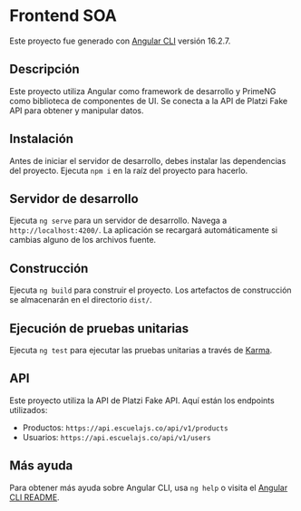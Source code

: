 # Frontend SOA

Este proyecto fue generado con [Angular CLI](https://github.com/angular/angular-cli) versión 16.2.7.

## Descripción

Este proyecto utiliza Angular como framework de desarrollo y PrimeNG como biblioteca de componentes de UI. Se conecta a la API de Platzi Fake API para obtener y manipular datos.

## Instalación

Antes de iniciar el servidor de desarrollo, debes instalar las dependencias del proyecto. Ejecuta `npm i` en la raíz del proyecto para hacerlo.

## Servidor de desarrollo

Ejecuta `ng serve` para un servidor de desarrollo. Navega a `http://localhost:4200/`. La aplicación se recargará automáticamente si cambias alguno de los archivos fuente.

## Construcción

Ejecuta `ng build` para construir el proyecto. Los artefactos de construcción se almacenarán en el directorio `dist/`.

## Ejecución de pruebas unitarias

Ejecuta `ng test` para ejecutar las pruebas unitarias a través de [Karma](https://karma-runner.github.io).

## API

Este proyecto utiliza la API de Platzi Fake API. Aquí están los endpoints utilizados:

- Productos: `https://api.escuelajs.co/api/v1/products`
- Usuarios: `https://api.escuelajs.co/api/v1/users`

## Más ayuda

Para obtener más ayuda sobre Angular CLI, usa `ng help` o visita el [Angular CLI README](https://github.com/angular/angular-cli/blob/master/README.md).
